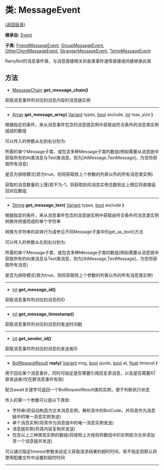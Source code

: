 # 类: MessageEvent  
[(返回目录)](README.md)  
  
**继承自:** [Event](Event.md)  
  
**子类:** [FriendMessageEvent](FriendMessageEvent.md), [GroupMessageEvent](GroupMessageEvent.md), [OtherClientMessageEvent](OtherClientMessageEvent.md), [StrangerMessageEvent](StrangerMessageEvent.md), [TempMessageEvent](TempMessageEvent.md)  
  
RainyBot的消息事件类，与消息直接相关的各类事件通常直接或间接继承此类  
  
## 方法 
  
- [MessageChain](MessageChain.md) **get_message_chain()**  
  
获取消息事件所对应的消息内容的消息链实例  
  
---  
  
- [Array](https://docs.godotengine.org/en/latest/classes/class_array.html) **get_message_array(** [Variant](https://docs.godotengine.org/en/latest/classes/class_variant.html) types, [bool](https://docs.godotengine.org/en/latest/classes/class_bool.html) exclude, [int](https://docs.godotengine.org/en/latest/classes/class_int.html) max_size **)**  
  
根据指定的条件，来从消息事件包含的消息链实例中获取由符合条件的消息类实例组成的数组   
  
可以传入的参数从左到右分别为:   
  
所需的单个Message子类，或包含多种Message子类的数组(例如需要从消息链中获取所有的At类消息与Text类消息，则为[AtMessage,TextMessage]，为空将获取所有消息)   
  
是否为排除模式(若为true，则将获取除上个参数的列表以外的所有消息类实例)   
  
获取的消息数量的上限(若不为-1，则获取到的消息实例总数到达上限后将直接返回对应数组  
  
---  
  
- [String](https://docs.godotengine.org/en/latest/classes/class_string.html) **get_message_text(** [Variant](https://docs.godotengine.org/en/latest/classes/class_variant.html) types, [bool](https://docs.godotengine.org/en/latest/classes/class_bool.html) exclude **)**  
  
根据指定的条件，来从消息事件包含的消息链实例中获取由符合条件的消息类实例转换并拼接而成的单个字符串   
  
转换为字符串的具体行为请参见不同Message子类中的get_as_text()方法   
  
可以传入的参数从左到右分别为:   
  
所需的单个Message子类，或包含多种Message子类的数组(例如需要从消息链中获取所有的At类消息与Text类消息，则为[AtMessage,TextMessage]，为空将获取所有消息)   
  
是否为排除模式(若为true，则将获取除上个参数的列表以外的所有消息类实例)  
  
---  
  
- [int](https://docs.godotengine.org/en/latest/classes/class_int.html) **get_message_id()**  
  
获取消息事件所对应的消息的ID  
  
---  
  
- [int](https://docs.godotengine.org/en/latest/classes/class_int.html) **get_message_timestamp()**  
  
获取消息事件所对应的消息的发送时间戳  
  
---  
  
- [int](https://docs.godotengine.org/en/latest/classes/class_int.html) **get_sender_id()**  
  
获取消息事件所对应的消息的发送者ID  
  
---  
  
- [BotRequestResult](BotRequestResult.md) **reply(** [Variant](https://docs.godotengine.org/en/latest/classes/class_variant.html) msg, [bool](https://docs.godotengine.org/en/latest/classes/class_bool.html) quote, [bool](https://docs.godotengine.org/en/latest/classes/class_bool.html) at, [float](https://docs.godotengine.org/en/latest/classes/class_float.html) timeout **)**  
  
用于回应某个消息事件，同时可指定是否需要引用回复原消息，以及是否需要AT原发送者(仅在群消息事件有效)   
  
配合await关键字可返回一个BotRequestResult类的实例，便于判断执行状态   
  
传入的第一个参数可以是以下类型:   
- 字符串(将自动构造为文本消息实例，解析其中的BotCode，并将其作为消息链中的唯一消息实例发送)   
- 单个消息实例(将其作为消息链中的唯一消息实例发送)   
- 消息链实例(将其内容复制并发送)   
- 包含以上三种类型实例的数组(将按照上方规则将数组中的实例依次合并添加至一个消息链并发送)   
  
可以通过指定timeout参数来自定义获取请求结果的超时时间，若不指定则默认将使用配置文件中设置的超时时间  
  
---  
  

